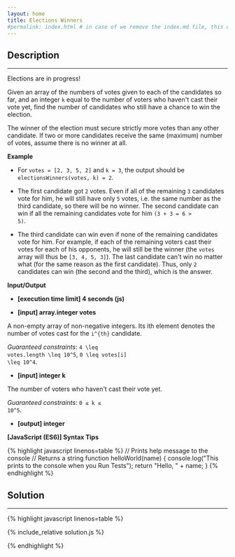 ```yaml
---
layout: home
title: Elections Winners
#permalink: index.html # in case of we remove the index.md file, this doc will be the index page
---
```


<div class="row">
<div class="columnStmt" markdown="1">

## Description
------

Elections are in progress!

Given an array of the numbers of votes given to each of the candidates so far, and an integer <code>k</code> equal to the number of voters who haven't cast their vote yet, find the number of candidates who still have a chance to win the election.

The winner of the election must secure strictly more votes than any other candidate. If two or more candidates receive the same (maximum) number of votes, assume there is no winner at all.

**Example**

* For <code>votes = [2, 3, 5, 2]</code> and <code>k = 3</code>, the output should be
<code>electionsWinners(votes, k) = 2</code>.

* The first candidate got <code>2</code> votes. Even if all of the remaining <code>3</code> candidates vote for him, he will still have only <code>5</code> votes, i.e. the same number as the third candidate, so there will be no winner.
The second candidate can win if all the remaining candidates vote for him <code>(3 + 3 = 6 > 5)</code>.
* The third candidate can win even if none of the remaining candidates vote for him. For example, if each of the remaining voters cast their votes for each of his opponents, he will still be the winner (the <code>votes</code> array will thus be <code>[3, 4, 5, 3]</code>).
The last candidate can't win no matter what (for the same reason as the first candidate).
Thus, only <code>2</code> candidates can win (the second and the third), which is the answer.

**Input/Output**

* **[execution time limit] 4 seconds (js)**

* **[input] array.integer votes**

A non-empty array of non-negative integers. Its ith element denotes the number of votes cast for the <code type='math/tex'>i^{th}</code> candidate.

*Guaranteed constraints*:
<code type='math/tex'>4 \leq votes.length \leq 10^5</code>,
<code type='math/tex'>0 \leq votes[i] \leq 10^4</code>.

* **[input] integer k**

The number of voters who haven't cast their vote yet.

*Guaranteed constraints*:
<code type='math/tex'>0 ≤ k ≤ 10^5</code>.

* **[output] integer**

**[JavaScript (ES6)] Syntax Tips**

{% highlight javascript linenos=table %}
// Prints help message to the console
// Returns a string
function helloWorld(name) {
    console.log("This prints to the console when you Run Tests");
    return "Hello, " + name;
}
{% endhighlight %}

</div>
<div class="columnSol" markdown="1">

## Solution
------

{% highlight javascript linenos=table %}

{% include_relative solution.js %}

{% endhighlight %}

</div>
</div>
